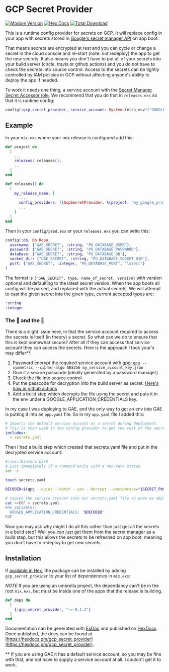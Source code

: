 # GCP Secret Provider

[![Module Version](https://img.shields.io/hexpm/v/gcp_secret_provider.svg)](https://hex.pm/packages/gcp_secret_provider)
[![Hex Docs](https://img.shields.io/badge/hex-docs-lightgreen.svg)](https://hexdocs.pm/gcp_secret_provider/)
[![Total Download](https://img.shields.io/hexpm/dt/gcp_secret_provider.svg)](https://hex.pm/packages/gcp_secret_provider)

This is a runtime config provider for secrets on GCP. It will replace config in your app with secrets stored in [Google's secret manager API](https://cloud.google.com/secret-manager) on app boot.

That means secrets are encrypted at rest and you can cycle or change a secret in the cloud console and re-start (note: _not_ redeploy) the app to get the new secrets. It also means you don't have to put all of your secrets into your build server (circle, travis or github actions) and you do not have to check the secrets into source control. Access to the secrets can be tightly controlled by IAM policies in GCP without affecting anyone's ability to deploy the app if needed.

To work it needs one thing, a service account with the [Secret Manager Secret Accessor role](https://cloud.google.com/secret-manager/docs/access-control). We recommend that you do that in `releases.exs` so that it is runtime config:

```elixir
config(:gcp_secret_provider, service_account: System.fetch_env!("GOOGLE_APPLICATION_CREDENTIALS"))
```

## Example

In your `mix.exs` where your mix release is configured add this:

```elixir
def project do
  [
    ...
    releases: releases(),
    ...
  ]
end

def releases() do
  [
    my_release_name: [
      ...
      config_providers: [{GcpSecretProvider, %{project: "my_google_project_name-12345"}}],
      ...
    ]
  ]
end
```

Then in your `config/prod.exs` or your `releases.exs` you can write this:

```elixir
config(:db, Db.Repo,
  username: {"GAE_SECRET", :string, "PG_DATABASE_USER"},
  password: {"GAE_SECRET", :string, "PG_DATABASE_PASSWORD"},
  database: {"GAE_SECRET", :string, "PG_DATABASE_DB"},
  socket_dir: {"GAE_SECRET", :string, "PG_DATABASE_SOCKET_DIR"},
  port: {"GAE_SECRET", :integer, "PG_DATABASE_PORT", "latest"}
)
```

The format is `{"GAE_SECRET", type, name_of_secret, version}` with version optional and defaulting to the latest secret version. When the app boots all config will be parsed, and replaced with the actual secrets. We will attempt to cast the given secret into the given type, current accepted types are:

```elixir
:string
:integer
```

### The 🐥 and the 🥚

There is a slight issue here, in that the service account required to access the secrets is itself (in theory) a secret. So what can we do to ensure that this is kept somewhat secure? After all if they can access that service account they can access the secrets. Here is the approach I took your's may differ**.

1. Password encrypt the required service account with gpg: `gpg --symmetric --cipher-algo AES256 my_service_account_key.json`
2. Give it a secure passcode (ideally generated by a password manager)
3. Check the file into source control.
4. Put the passcode for decryption into the build server as secret. [Here's how in github actions](https://help.github.com/en/actions/configuring-and-managing-workflows/creating-and-storing-encrypted-secrets#creating-encrypted-secrets)
5. Add a build step which decrypts the file using the secret and puts it in the env under a GOOGLE_APPLICATION_CREDENTIALS key.

In my case I was deploying to GAE, and the only way to get an env into GAE is putting it into an `app.yaml` file. So in my `app.yaml` file I added this:

```yaml
# Imports the default service account as a secret during deployment.
# This is then used in the config provider to get the rest of the secrets.
includes:
  - secrets.yaml
```

Then I had a build step which created that secrets.yaml file and put in the decrypted service account:

```bash
#!/usr/bin/env bash
# Exit immediately if a command exits with a non-zero status.
set -e

touch secrets.yaml

DECODED=$(gpg --quiet --batch --yes --decrypt --passphrase="$SECRET_PASSPHRASE" default_service_account.json.gpg)

# Copies the service account into our secrets.yaml file so when we deploy it gets set as an env var
cat <<EOF > secrets.yaml
env_variables:
  GOOGLE_APPLICATION_CREDENTIALS: '$DECODED'
EOF
```

Now you may ask why might I do all this rather than just get all the secrets in a build step? Well you can just get them from the secret manager as a build step, but this allows the secrets to be refreshed on app boot, meaning you don't have to redeploy to get new secrets.


## Installation

If [available in Hex](https://hex.pm/docs/publish), the package can be installed
by adding `gcp_secret_provider` to your list of dependencies in `mix.exs`:

*NOTE* If you are using an umbrella project, the dependancy can't be in the root `mix.exs`, but must be inside one of the apps that the release is building.


```elixir
def deps do
  [
    {:gcp_secret_provider, "~> 0.1.2"}
  ]
end
```

Documentation can be generated with [ExDoc](https://github.com/elixir-lang/ex_doc)
and published on [HexDocs](https://hexdocs.pm). Once published, the docs can
be found at [https://hexdocs.pm/gcp_secret_provider](https://hexdocs.pm/gcp_secret_provider).


** If you are using GAE it has a default service account, so you may be fine with that, and not have to supply a service account at all. I couldn't get it to work.
